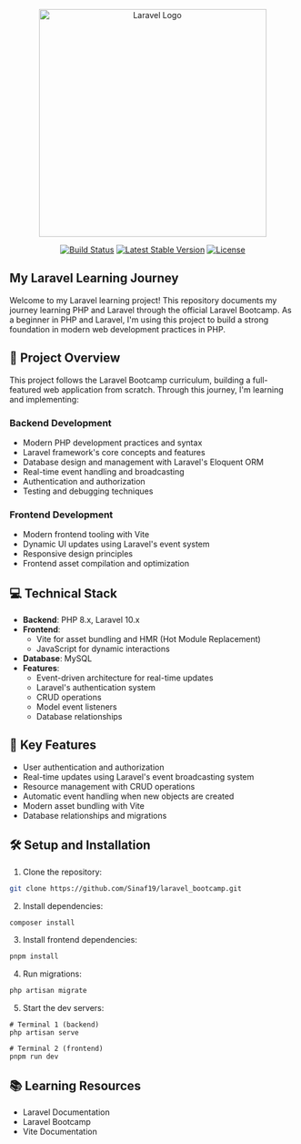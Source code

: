 <p align="center"><a href="https://laravel.com" target="_blank"><img src="https://raw.githubusercontent.com/laravel/art/master/logo-lockup/5%20SVG/2%20CMYK/1%20Full%20Color/laravel-logolockup-cmyk-red.svg" width="400" alt="Laravel Logo"></a></p>

<p align="center">
<a href="https://github.com/laravel/framework/actions"><img src="https://github.com/laravel/framework/workflows/tests/badge.svg" alt="Build Status"></a>
<a href="https://packagist.org/packages/laravel/framework"><img src="https://img.shields.io/packagist/v/laravel/framework" alt="Latest Stable Version"></a>
<a href="https://packagist.org/packages/laravel/framework"><img src="https://img.shields.io/packagist/l/laravel/framework" alt="License"></a>
</p>

## My Laravel Learning Journey
Welcome to my Laravel learning project! This repository documents my journey learning PHP and Laravel through the official Laravel Bootcamp. As a beginner in PHP and Laravel, I'm using this project to build a strong foundation in modern web development practices in PHP.

## 🚀 Project Overview

This project follows the Laravel Bootcamp curriculum, building a full-featured web application from scratch. Through this journey, I'm learning and implementing:

### Backend Development
- Modern PHP development practices and syntax
- Laravel framework's core concepts and features
- Database design and management with Laravel's Eloquent ORM
- Real-time event handling and broadcasting
- Authentication and authorization
- Testing and debugging techniques

### Frontend Development
- Modern frontend tooling with Vite
- Dynamic UI updates using Laravel's event system
- Responsive design principles
- Frontend asset compilation and optimization

## 💻 Technical Stack

- **Backend**: PHP 8.x, Laravel 10.x
- **Frontend**: 
  - Vite for asset bundling and HMR (Hot Module Replacement)
  - JavaScript for dynamic interactions
- **Database**: MySQL
- **Features**:
  - Event-driven architecture for real-time updates
  - Laravel's authentication system
  - CRUD operations
  - Model event listeners
  - Database relationships

## 🌟 Key Features

- User authentication and authorization
- Real-time updates using Laravel's event broadcasting system
- Resource management with CRUD operations
- Automatic event handling when new objects are created
- Modern asset bundling with Vite
- Database relationships and migrations

## 🛠️ Setup and Installation

1. Clone the repository: 
```bash
git clone https://github.com/Sinaf19/laravel_bootcamp.git
```

2. Install dependencies:
```bash
composer install
```

3. Install frontend dependencies:
```bash
pnpm install
```

4. Run migrations:
```bash
php artisan migrate
```

5. Start the dev servers:
```
# Terminal 1 (backend)
php artisan serve

# Terminal 2 (frontend)
pnpm run dev
```


## 📚 Learning Resources

- Laravel Documentation
- Laravel Bootcamp
- Vite Documentation
